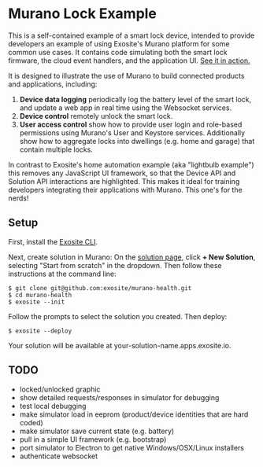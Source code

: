 # Murano Lock Example

This is a self-contained example of a smart lock device, intended to provide developers an example of using Exosite's Murano platform for some common use cases. It contains code simulating both the smart lock firmware, the cloud event handlers, and the application UI. [See it in action.](https://github.com/exosite/murano-examples/blob/master/smart-lock/images/smart-lock.gif)

It is designed to illustrate the use of Murano to build connected products and applications, including:

1. **Device data logging** periodically log the battery level of the smart lock, and update a web app in real time using the Websocket services.
2. **Device control** remotely unlock the smart lock.
3. **User access control** show how to provide user login and role-based permissions using Murano's User and Keystore services. Additionally show how to aggregate locks into dwellings (e.g. home and garage) that contain multiple locks. 

In contrast to Exosite's home automation example (aka "lightbulb example") this removes any JavaScript UI framework, so that the Device API and Solution API interactions are highlighted. This makes it ideal for training developers integrating their applications with Murano. This one's for the nerds!


## Setup

First, install the [Exosite CLI](https://github.com/exosite/exosite-cli). 

Next, create solution in Murano: On the <a href="https://www.exosite.io/business/solutions">solution page</a>, click <b>+ New Solution</b>, selecting "Start from scratch" in the dropdown. Then follow these instructions at the command line:

```
$ git clone git@github.com:exosite/murano-health.git
$ cd murano-health
$ exosite --init
```

Follow the prompts to select the solution you created. Then deploy:

```
$ exosite --deploy
```

Your solution will be available at your-solution-name.apps.exosite.io.


## TODO

- locked/unlocked graphic
- show detailed requests/responses in simulator for debugging
- test local debugging 
- make simulator load in eeprom (product/device identities that are hard coded)
- make simulator save current state (e.g. battery) 
- pull in a simple UI framework (e.g. bootstrap)
- port simulator to Electron to get native Windows/OSX/Linux installers
- authenticate websocket
